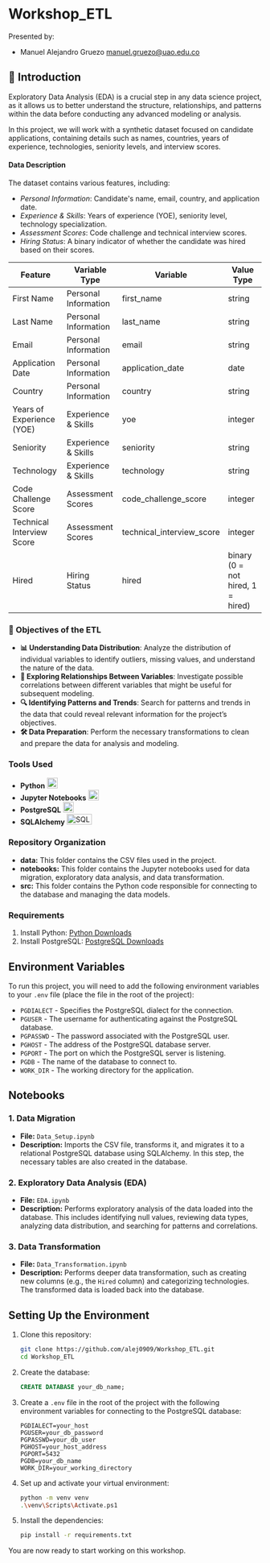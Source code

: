 # Workshop_ETL

Presented by:
- Manuel Alejandro Gruezo [manuel.gruezo@uao.edu.co](mailto:manuel.gruezo@uao.edu.co)

## 📝 Introduction

Exploratory Data Analysis (EDA) is a crucial step in any data science project, as it allows us to better understand the structure, relationships, and patterns within the data before conducting any advanced modeling or analysis.

In this project, we will work with a synthetic dataset focused on candidate applications, containing details such as names, countries, years of experience, technologies, seniority levels, and interview scores.

#### Data Description

The dataset contains various features, including:

- *Personal Information*: Candidate's name, email, country, and application date.
- *Experience & Skills*: Years of experience (YOE), seniority level, technology specialization.
- *Assessment Scores*: Code challenge and technical interview scores.
- *Hiring Status*: A binary indicator of whether the candidate was hired based on their scores.

| Feature                     | Variable Type         | Variable      | Value Type                               |
|-----------------------------|-----------------------|---------------|------------------------------------------|
| First Name                  | Personal Information  | first_name    | string                                   |
| Last Name                   | Personal Information  | last_name     | string                                   |
| Email                       | Personal Information  | email         | string                                   |
| Application Date            | Personal Information  | application_date | date                                    |
| Country                     | Personal Information  | country       | string                                   |
| Years of Experience (YOE)   | Experience & Skills   | yoe           | integer                                  |
| Seniority                   | Experience & Skills   | seniority     | string                                   |
| Technology                  | Experience & Skills   | technology    | string                                   |
| Code Challenge Score        | Assessment Scores     | code_challenge_score | integer                               |
| Technical Interview Score   | Assessment Scores     | technical_interview_score | integer                             |
| Hired                       | Hiring Status         | hired         | binary (0 = not hired, 1 = hired)        |

### 🎯 Objectives of the ETL

- **📊 Understanding Data Distribution**: Analyze the distribution of individual variables to identify outliers, missing values, and understand the nature of the data.
- **🔗 Exploring Relationships Between Variables**: Investigate possible correlations between different variables that might be useful for subsequent modeling.
- **🔍 Identifying Patterns and Trends**: Search for patterns and trends in the data that could reveal relevant information for the project’s objectives.
- **🛠️ Data Preparation**: Perform the necessary transformations to clean and prepare the data for analysis and modeling.

### Tools Used

- **Python** <img src="https://cdn-icons-png.flaticon.com/128/3098/3098090.png" alt="Python" width="21px" height="21px">
- **Jupyter Notebooks** <img src="https://upload.wikimedia.org/wikipedia/commons/thumb/3/38/Jupyter_logo.svg/883px-Jupyter_logo.svg.png" alt="Jupyter" width="21px" height="21px">
- **PostgreSQL** <img src="https://cdn-icons-png.flaticon.com/128/5968/5968342.png" alt="Postgres" width="21px" height="21px">
- **SQLAlchemy** <img src="https://quintagroup.com/cms/python/images/sqlalchemy-logo.png/@@images/eca35254-a2db-47a8-850b-2678f7f8bc09.png" alt="SQLAlchemy" width="50px" height="21px">

### Repository Organization

- **data:** This folder contains the CSV files used in the project.
- **notebooks:** This folder contains the Jupyter notebooks used for data migration, exploratory data analysis, and data transformation.
- **src:** This folder contains the Python code responsible for connecting to the database and managing the data models.

### Requirements

1. Install Python: [Python Downloads](https://www.python.org/downloads/)
2. Install PostgreSQL: [PostgreSQL Downloads](https://www.postgresql.org/download/)

## Environment Variables

To run this project, you will need to add the following environment variables to your `.env` file (place the file in the root of the project):

- `PGDIALECT` - Specifies the PostgreSQL dialect for the connection.
- `PGUSER` - The username for authenticating against the PostgreSQL database.
- `PGPASSWD` - The password associated with the PostgreSQL user.
- `PGHOST` - The address of the PostgreSQL database server.
- `PGPORT` - The port on which the PostgreSQL server is listening.
- `PGDB` - The name of the database to connect to.
- `WORK_DIR` - The working directory for the application.

## Notebooks

### 1. Data Migration

- **File:** `Data_Setup.ipynb`
- **Description:** Imports the CSV file, transforms it, and migrates it to a relational PostgreSQL database using SQLAlchemy. In this step, the necessary tables are also created in the database.

### 2. Exploratory Data Analysis (EDA)

- **File:** `EDA.ipynb`
- **Description:** Performs exploratory analysis of the data loaded into the database. This includes identifying null values, reviewing data types, analyzing data distribution, and searching for patterns and correlations.

### 3. Data Transformation

- **File:** `Data_Transformation.ipynb`
- **Description:** Performs deeper data transformation, such as creating new columns (e.g., the `Hired` column) and categorizing technologies. The transformed data is loaded back into the database.

## Setting Up the Environment

1. Clone this repository:

    ```bash
    git clone https://github.com/alej0909/Workshop_ETL.git
    cd Workshop_ETL
    ```

2. Create the database:

    ```sql
    CREATE DATABASE your_db_name;
    ```

3. Create a `.env` file in the root of the project with the following environment variables for connecting to the PostgreSQL database:

    ```env
    PGDIALECT=your_host
    PGUSER=your_db_password
    PGPASSWD=your_db_user
    PGHOST=your_host_address
    PGPORT=5432
    PGDB=your_db_name
    WORK_DIR=your_working_directory
    ```

4. Set up and activate your virtual environment:

    ```bash
    python -m venv venv
    .\venv\Scripts\Activate.ps1
    ```

5. Install the dependencies:

    ```bash
    pip install -r requirements.txt
    ```

You are now ready to start working on this workshop.

